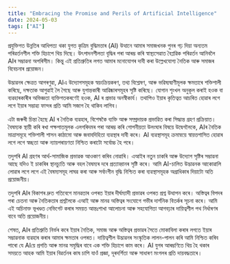 ```yaml
---
title: "Embracing the Promise and Perils of Artificial Intelligence"
date: 2024-05-03
tags: ["AI"]
---
```



 প্ৰযুক্তিগত উন্নতিৰ আধিপত্য থকা যুগত কৃত্ৰিম বুদ্ধিমত্তাৰ (AI) উত্থানে আমাৰ সমাজখনক পুনৰ গঢ় দিয়া অন্যতম পৰিৱৰ্তনশীল শক্তি হিচাপে থিয় দিছে।  উৎপাদনশীলতা বৃদ্ধিৰ পৰা আৰম্ভ কৰি স্বাস্থ্যসেৱাত বৈপ্লৱিক পৰিৱৰ্তন আনিবলৈ AIৰ সম্ভাৱনা অপৰিসীম।  কিন্তু এই প্ৰতিশ্ৰুতিৰ লগত আমাৰ মনোযোগৰ দাবী কৰা উল্লেখযোগ্য নৈতিক আৰু সমাজৰ বিবেচনাৰ প্ৰয়োজন।

 উদ্ভাৱনৰ ক্ষেত্ৰত আগৰণুৱা, AIএ উদ্যোগসমূহক স্বয়ংক্ৰিয়কৰণ, তথ্য বিশ্লেষণ, আৰু ভৱিষ্যদ্বাণীমূলক ক্ষমতাৰে শক্তিশালী কৰিছে, দক্ষতাক আগুৱাই লৈ গৈছে আৰু যুগান্তকাৰী আৱিষ্কাৰসমূহৰ সৃষ্টি কৰিছে।  যোগান শৃংখল অনুকূল কৰাই হওক বা ব্যৱহাৰকাৰীৰ অভিজ্ঞতা ব্যক্তিগতকৰণেই হওক, AI ৰ প্ৰভাৱ অনস্বীকাৰ্য।  তথাপিও ইয়াৰ কৃতিত্বত আচৰিত হোৱাৰ লগে লগে ইয়াৰ সম্ভাৱ্য ফান্দৰ প্ৰতি আমি সজাগ হৈ থাকিব লাগিব।

 এটা জৰুৰী চিন্তা হৈছে AI ৰ নৈতিক ব্যৱহাৰ, বিশেষকৈ ব্যক্তি আৰু সম্প্ৰদায়ক প্ৰভাৱিত কৰা সিদ্ধান্ত গ্ৰহণ প্ৰক্ৰিয়াত।  বৈষম্যক স্থায়ী কৰি ৰখা পক্ষপাতমূলক এলগৰিদমৰ পৰা আৰম্ভ কৰি গোপনীয়তা উলংঘাৰ বিষয়ে উদ্বেগলৈকে, AIৰ নৈতিক মাত্ৰাসমূহে শক্তিশালী শাসন কাঠামো আৰু জবাবদিহিতা ব্যৱস্থাৰ দাবী কৰে।  AI ব্যৱস্থাসমূহ ক্ৰমান্বয়ে স্বায়ত্তশাসিত হোৱাৰ লগে লগে স্বচ্ছতা আৰু ন্যায়পৰায়ণতা নিশ্চিত কৰাটো সৰ্বোচ্চ হৈ পৰে।

 তদুপৰি AI গ্ৰহণৰ আৰ্থ-সামাজিক প্ৰভাৱক আওকাণ কৰিব নোৱাৰি।  এআইৰ নতুন চাকৰি আৰু উদ্যোগ সৃষ্টিৰ সম্ভাৱনা আছে যদিও ই চাকৰিৰ স্থানচ্যুতি আৰু বহল বৈষম্যৰ দৰে প্ৰত্যাহ্বানৰ সৃষ্টি কৰে।  আমি AI-চালিত উদ্ভাৱনক আকোৱালি লোৱাৰ লগে লগে এই বৈষম্যসমূহ লাঘৱ কৰা আৰু সৰ্বাংগীন বৃদ্ধি নিশ্চিত কৰা ব্যৱস্থাসমূহক অগ্ৰাধিকাৰ দিয়াটো অতি প্ৰয়োজনীয়।

 তদুপৰি AIৰ বিকাশৰ দ্ৰুত গতিবেগে মানৱতাৰ ওপৰত ইয়াৰ দীৰ্ঘম্যাদী প্ৰভাৱৰ ওপৰত প্ৰশ্ন উত্থাপন কৰে।  অস্তিত্বৰ বিপদৰ পৰা চেতনা আৰু নৈতিকতাৰ প্ৰশ্নলৈকে এআই আৰু মানৱ অস্তিত্বৰ সংযোগে গভীৰ দাৰ্শনিক বিতৰ্কৰ সূচনা কৰে।  আমি এই অচিনাক্ত ভূখণ্ডত নেভিগেট কৰাৰ সময়ত আন্তঃশাখা আলোচনা আৰু সহযোগিতা আগবঢ়াৰ দায়িত্বশীল পথ নিৰ্ধাৰণৰ বাবে অতি প্ৰয়োজনীয়।

 শেষত, AIৰ প্ৰতিশ্ৰুতি নিৰ্ভৰ কৰে ইয়াৰ নৈতিক, সমাজ আৰু অস্তিত্বৰ প্ৰভাৱৰ সৈতে মোকাবিলা কৰাৰ লগতে ইয়াৰ সম্ভাৱনাক ব্যৱহাৰ কৰাৰ আমাৰ ক্ষমতাৰ ওপৰত।  দায়িত্বশীল উদ্ভাৱনৰ সংস্কৃতিক লালন-পালন কৰি আমি নিশ্চিত কৰিব পাৰো যে AIয়ে প্ৰগতি আৰু মানৱ সমৃদ্ধিৰ বাবে এক শক্তি হিচাপে কাম কৰে।  AI যুগৰ আৰম্ভণিতে থিয় হৈ থকাৰ সময়তে আহক আমি ইয়াৰ বিৱৰ্তনৰ কাষ চাপি যাওঁ প্ৰজ্ঞা, দূৰদৰ্শিতা আৰু সাধাৰণ মংগলৰ প্ৰতি দায়বদ্ধতাৰে।
